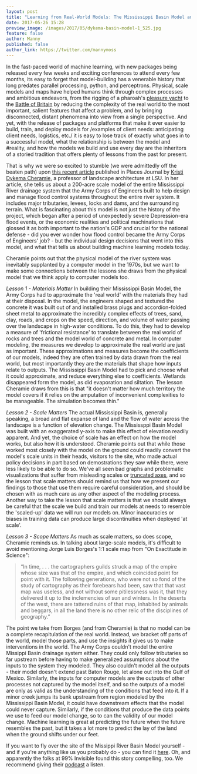 ```yaml
---
layout: post
title: "Learning from Real-World Models: The Mississippi Basin Model and Machine Learning"
date: 2017-05-26 15:28
preview_image: /images/2017/05/dykema-basin-model-1_525.jpg
feature: false
author: Manny
published: false
author_link: https://twitter.com/mannymoss
---
```


In the fast-paced world of machine learning, with new packages being released every few weeks and exciting conferences to attend every few months, its easy to forget that model-building has a venerable history that long predates parallel processing, python, and perceptrons. Physical, scale models and maps have helped humans think through complex processes and ambitious endeavors, from the rigging of a pharoah's [pleasure yacht](http://www.touregypt.net/images/touregypt/boat.jpg) to the [Battle of Britain](https://upload.wikimedia.org/wikipedia/commons/b/bf/Plotting_Table.jpg) by reducing the complexity of the real world to the most important, salient features that affect a problem, and by bringing disconnected, distant phenomena into view from a single perspective. And yet, with the release of packages and platforms that make it ever easier to build, train, and deploy models for /examples of client needs: anticipating client needs, logistics, etc./ it is easy to lose track of exactly what goes in to a successful model, what the relationship is between the model and #reality, and how the models we build and use every day are the inheritors of a storied tradition that offers plenty of lessons from the past for present.

That is why we were so excited to stumble (we were admittedly off the beaten path) upon [this recent article](https://placesjournal.org/article/the-scale-of-nature-modeling-the-mississippi-river/) published in Places Journal by [Kristi Dykema Cheramie](https://placesjournal.org/author/kristi-dykema-cheramie/), a professor of landscape architecture at LSU. In her article, she tells us about a 200-acre scale model of the entire Mississippi River drainage system that the Army Corps of Engineers built to help design and manage flood control systems throughout the entire river system. It includes major tributaries, levees, locks and dams, and the surrounding terrain. What is fascinating about this model is not just the history of the project, which began after a period of unexpectedly severe Depression-era flood events, or the economic realities and political machinations that glossed it as both important to the nation's GDP and crucial for the national defense - did you ever wonder how flood control became the Army Corps of Engineers' job? - but the individual design decisions that went into this model, and what that tells us about building machine learning models today.

Cheramie points out that the physical model of the river system was inevitably supplanted by a computer model in the 1970s, but we want to make some connections between the lessons she draws from the physical model that we think apply to computer models too. 

_Lesson 1 - Materials Matter_
In building their Mississippi Basin Model, the Army Corps had to approximate the 'real world' with the materials they had at their disposal. In the model, the engineers shaped and textured the concrete it was built out of and installed brass plugs and accordion-folded sheet metal to approximate the incredibly complex effects of trees, sand, clay, roads, and crops on the speed, direction, and volume of water passing over the landscape in high-water conditions. To do this, they had to develop a measure of 'frictional resistance' to translate between the real world of rocks and trees and the model world of concrete and metal. In computer modeling, the measures we develop to approximate the real world are just as important. These approximations and measures become the coefficients of our models, indeed they are often trained by data drawn from the real world, but most importantly they are the materials that shape how inputs relate to outputs. The Mississippi Basin Model had to pick and choose what it could approximate, and reduce everything else to coefficients. Wetlands disappeared form the model, as did evaporation and siltation. The lesson Cheramie draws from this is that "it doesn't matter how much territory the model covers if it relies on the amputation of inconvenient complexities to be manageable. The simulation becomes thin."

_Lesson 2 - Scale Matters_
The actual Mississippi  Basin is, generally speaking, a broad and flat expanse of land and the flow of water across the landscape is a function of elevation change. The Mississppi Basin Model was built with an exaggerated y-axis to make this effect of elevation readily apparent. And yet, the choice of scale has an effect on how the model works, but also how it is understood. Cheramie points out that while those worked most closely with the model on the ground could readily convert the model's scale units in their heads, visitors to the site, who made actual policy decisions in part based on demostrations they saw while there, were less likely to be able to do so. We've all seen bad graphs and problematic visualizations that suffer from misleading scales or [truncated axes](http://imgur.com/gallery/HZe4vKy), and so the lesson that scale matters should remind us that how we present our findings to those that use them require careful consideration, and should be chosen with as much care as any other aspect of the modeling process. Another way to take the lesson that scale matters is that we should always be careful that the scale we build and train our models at needs to resemble the 'scaled-up' data we will run our models on. Minor inaccuracies or biases in training data can produce large discontinuities when deployed 'at scale'.

_Lesson 3 - Scope Matters_
As much as scale matters, so does scope, Cheramie reminds us. In talking about large-scale models, it's difficult to avoid mentioning Jorge Luis Borges's 1:1 scale map from "On Exactitude in Science":

>“In time, . . . the cartographers guilds struck a map of the empire whose size was that of the empire, and which coincided point for point with it. The following generations, who were not so fond of the study of cartography as their forebears had been, saw that that vast map was useless, and not without some pitilessness was it, that they delivered it up to the inclemencies of sun and winters. In the deserts of the west, there are tattered ruins of that map, inhabited by animals and beggars, in all the land there is no other relic of the disciplines of geography.”

The point we take from Borges (and from Cheramie) is that no model can be a complete recapitulation of the real world. Instead, we bracket off parts of the world, model those parts, and use the insights it gives us to make interventions in the world. The Army Corps couldn't model the entire Missippi Basin drainage system either. They could only follow tributaries so far upstream before having to make generalized assumptions about the inputs to the system they modeled. They also couldn't model all the outputs - their model doesn't extend past Baton Rouge, let alone out into the Gulf of Mexico. Similarly, the inputs for computer models are the outputs of other processes not captured by the model itself, and so the outputs of a model are only as valid as the understanding of the conditions that feed into it. If a minor creek jumps its bank upstream from region modeled by the Mississippi Basin Model, it could have downstream effects that the model could never capture. Similarly, if the conditions that produce the data points we use to feed our model change, so to can the validity of our model change. Machine learning is great at predicting the future when the future resembles the past, but it takes a lot more to predict the lay of the land when the ground shifts under our feet.

If you want to fly over the site of the Missippi River Basin Model yourself - and if you're anything like us you probably do - you can find it [here](https://www.google.com/maps/place/Clinton,+MS/@32.3063942,-90.3181508,526m/data=!3m1!1e3!4m5!3m4!1s0x86284ad8d8cb88a9:0xa0744b41f993bb13!8m2!3d32.3415342!4d-90.3217585). Oh, and apparently the folks at 99% Invisible found this story compelling, too. We recommend giving their [podcast](http://99percentinvisible.org/episode/americas-last-top-model/) a listen.